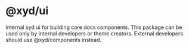# @xyd/ui

Internal xyd ui for building core docs components.
This package can be used only by internal developers or theme creators. External developers should use @xyd/components instead.
